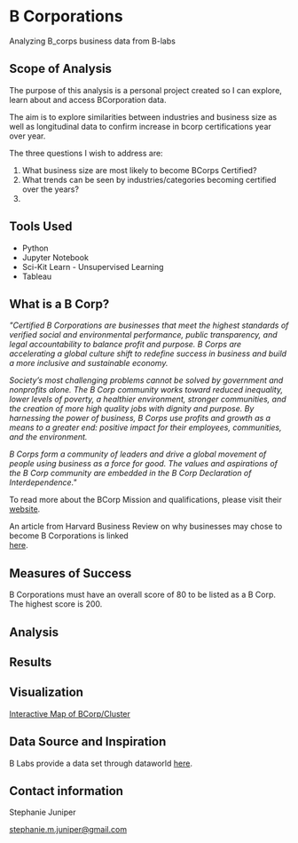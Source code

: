 # B Corporations
Analyzing B_corps business data from B-labs

## Scope of Analysis
The purpose of this analysis is a personal project created so I can explore, learn about and access BCorporation data.

The aim is to explore similarities between industries and business size as well as longitudinal data to confirm increase in bcorp certifications year over year.

The three questions I wish to address are:
1. What business size are most likely to become BCorps Certified?
2. What trends can be seen by industries/categories becoming certified over the years?
3. 

## Tools Used
- Python
- Jupyter Notebook
- Sci-Kit Learn - Unsupervised Learning 
- Tableau

## What is a B Corp?

<i> "Certified B Corporations are businesses that meet the highest standards of verified social and environmental performance, public transparency, and legal accountability to balance profit and purpose. B Corps are accelerating a global culture shift to redefine success in business and build a more inclusive and sustainable economy.

Society’s most challenging problems cannot be solved by government and nonprofits alone. The B Corp community works toward reduced inequality, lower levels of poverty, a healthier environment, stronger communities, and the creation of more high quality jobs with dignity and purpose. By harnessing the power of business, B Corps use profits and growth as a means to a greater end: positive impact for their employees, communities, and the environment.

B Corps form a community of leaders and drive a global movement of people using business as a force for good. The values and aspirations of the B Corp community are embedded in the B Corp Declaration of Interdependence." 
</i>

To read more about the BCorp Mission and qualifications, please visit their <a href="https://bcorporation.net/about-b-corps">website</a>.

An article from Harvard Business Review on why businesses may chose to become B Corporations is linked  
<a href="https://hbr.org/2016/06/why-companies-are-becoming-b-corporations">here</a>.

## Measures of Success
B Corporations must have an overall score of 80 to be listed as a B Corp. The highest score is 200.

## Analysis


## Results



## Visualization

<a href="https://public.tableau.com/profile/stephanie.m.juniper#!/vizhome/B_Corp_Study/ClusterDashboard">Interactive Map of BCorp/Cluster</a>


## Data Source and Inspiration
B Labs provide a data set through dataworld
<a href="https://data.world/blab/b-corp-impact-data">here</a>.

## Contact information
Stephanie Juniper


stephanie.m.juniper@gmail.com


